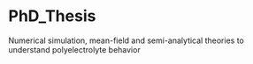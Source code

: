 # PhD_Thesis
Numerical simulation, mean-field and semi-analytical theories to understand polyelectrolyte behavior

